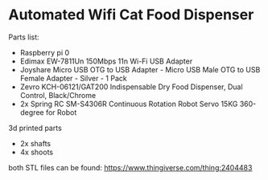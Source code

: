 # Automated Wifi Cat Food Dispenser

Parts list:

- Raspberry pi 0
- Edimax EW-7811Un 150Mbps 11n Wi-Fi USB Adapter
- Joyshare Micro USB OTG to USB Adapter - Micro USB Male OTG to USB Female Adapter - Silver - 1 Pack
- Zevro KCH-06121/GAT200 Indispensable Dry Food Dispenser, Dual Control, Black/Chrome
- 2x Spring RC SM-S4306R Continuous Rotation Robot Servo 15KG 360-degree for Robot

3d printed parts

- 2x shafts
- 4x shoots

both STL files can be found: https://www.thingiverse.com/thing:2404483
